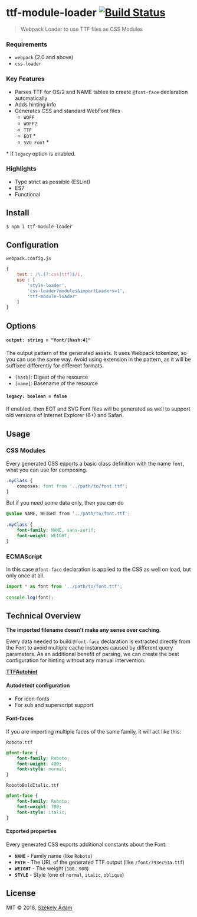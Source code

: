 ttf-module-loader  [![Build Status][X]][Y]
=================

> Webpack Loader to use TTF files as CSS Modules

### Requirements

- `webpack` (2.0 and above)
- `css-loader`

### Key Features

- Parses TTF for OS/2 and NAME tables to create `@font-face` declaration
  automatically
- Adds hinting info
- Generates CSS and standard WebFont files
  - `WOFF`
  - `WOFF2`
  - `TTF`
  - `EOT` \*
  - `SVG Font` \*

\* If `legacy` option is enabled.

### Highlights

- Type strict as possible (ESLint)
- ES7
- Functional

## Install

```bash
$ npm i ttf-module-loader
```

## Configuration

`webpack.config.js`

```javascript 
{
    test : /\.(?:css|ttf)$/i,
    use : [
        'style-loader',
        'css-loader?modules&importLoaders=1',
        'ttf-module-loader'
    ]
}
```

## Options

#### `output: string = "font/[hash:4]"`

The output pattern of the generated assets. It uses Webpack tokenizer, so
you can use the same way. Avoid using extension in the pattern, as it will be 
suffixed differently for different formats.

- `[hash]`: Digest of the resource
- `[name]`: Basename of the resource

#### `legacy: boolean = false`

If enabled, then EOT and SVG Font files will be generated as well to support 
old versions of Internet Explorer (6+) and Safari.

## Usage

### CSS Modules

Every generated CSS exports a basic class definition with the name `font`,
what you can use for composing.

```css
.myClass {
    composes: font from '../path/to/font.ttf';
}
```

But if you need some data only, then you can do

```css
@value NAME, WEIGHT from '../path/to/font.ttf';
 
.myClass {
    font-family: NAME, sans-serif;
    font-weight: WEIGHT;
}
```

### ECMAScript

In this case `@font-face` declaration is applied to the CSS as well on load,
but only once at all.

```javascript
import * as font from '../path/to/font.ttf';
 
console.log(font);
```

## Technical Overview

**The imported filename doesn't make any sense over caching.**
 
Every data needed to build `@font-face` declaration is extracted directly from
the Font to avoid multiple cache instances caused by different query 
parameters. As an additional benefit of parsing, we can create the best
configuration for hinting without any manual intervention.

**[TTFAutohint][0]**

#### Autodetect configuration

- For icon-fonts
- For sub and superscript support

#### Font-faces

If you are importing multiple faces of the same family, it will act like this:

`Roboto.ttf`

```css
@font-face {
    font-family: Roboto;
    font-weight: 400;
    font-style: normal;
}
```

`RobotoBoldItalic.ttf`

```css
@font-face {
    font-family: Roboto;
    font-weight: 700;
    font-style: italic;
}
```

#### Exported properties

Every generated CSS exports additional constants about the Font:

- **`NAME`** - Family name (like `Roboto`)
- **`PATH`** - The URL of the generated TTF output (like `/font/793ec93a.ttf`)
- **`WEIGHT`** - The weight (`100`...`900`)
- **`STYLE`** - Style (one of `normal`, `italic`, `oblique`)

## License

MIT © 2018, [Székely Ádám][Z]

[0]: https://www.freetype.org/ttfautohint/
[X]: https://api.travis-ci.com/enteocode/ttf-module-loader.svg?branch=master
[Y]: https://travis-ci.org/enteocode/ttf-module-loader
[Z]: https://github.com/enteocode

